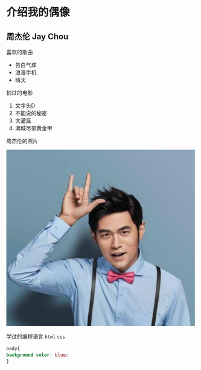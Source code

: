 # 介绍我的偶像

## 周杰伦 Jay Chou

喜欢的歌曲

* 告白气球
* 浪漫手机
* 晴天

拍过的电影

1. 文字头D
2. 不能说的秘密
3. 大灌篮
4. 满城尽带黄金甲


周杰伦的照片

![周杰伦帅照](1.PNG)


学过的编程语言
`html`
`css`
~~~css
body{ 
background color: blue;
}
~~~
